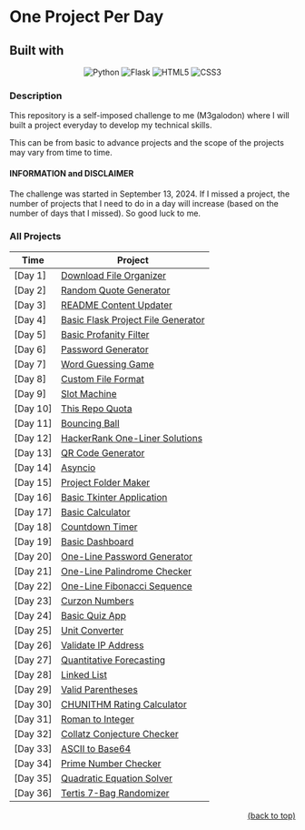 <a id="readme-top"></a>

# One Project Per Day

## Built with

<div style="text-align: center;">

![Python](https://img.shields.io/badge/python-3670A0?style=for-the-badge&logo=python&logoColor=ffdd54)
![Flask](https://img.shields.io/badge/flask-%23000.svg?style=for-the-badge&logo=flask&logoColor=white)
![HTML5](https://img.shields.io/badge/html5-%23E34F26.svg?style=for-the-badge&logo=html5&logoColor=white)
![CSS3](https://img.shields.io/badge/css3-%231572B6.svg?style=for-the-badge&logo=css3&logoColor=white)

</div>

### Description

This repository is a self-imposed challenge to me (M3galodon) where I will built a project everyday to develop my technical skills.

This can be from basic to advance projects and the scope of the projects may vary from time to time.

#### INFORMATION and DISCLAIMER
The challenge was started in September 13, 2024. If I missed a project, the number of projects that I need to do in a day will increase (based on the number of days that I missed). So good luck to me. 

<!-- Update -->
### All Projects
| Time | Project           |
| ---- | ----------------- |
| [Day 1] | [Download File Organizer](https://github.com/M3galodn81/one-project-per-day/tree/main/%5BDay%201%5D%20Download%20File%20Organizer) |
| [Day 2] | [Random Quote Generator](https://github.com/M3galodn81/one-project-per-day/tree/main/%5BDay%202%5D%20Random%20Quote%20Generator) |
| [Day 3] | [README Content Updater](https://github.com/M3galodn81/one-project-per-day/tree/main/%5BDay%203%5D%20README%20Content%20Updater) |
| [Day 4] | [Basic Flask Project File Generator](https://github.com/M3galodn81/one-project-per-day/tree/main/%5BDay%204%5D%20Basic%20Flask%20Project%20File%20Generator) |
| [Day 5] | [Basic Profanity Filter](https://github.com/M3galodn81/one-project-per-day/tree/main/%5BDay%205%5D%20Basic%20Profanity%20Filter) |
| [Day 6] | [Password Generator](https://github.com/M3galodn81/one-project-per-day/tree/main/%5BDay%206%5D%20Password%20Generator) |
| [Day 7] | [Word Guessing Game](https://github.com/M3galodn81/one-project-per-day/tree/main/%5BDay%207%5D%20Word%20Guessing%20Game) |
| [Day 8] | [Custom File Format](https://github.com/M3galodn81/one-project-per-day/tree/main/%5BDay%208%5D%20Custom%20File%20Format) |
| [Day 9] | [Slot Machine](https://github.com/M3galodn81/one-project-per-day/tree/main/%5BDay%209%5D%20Slot%20Machine) |
| [Day 10] | [This Repo Quota](https://github.com/M3galodn81/one-project-per-day/tree/main/%5BDay%2010%5D%20This%20Repo%20Quota) |
| [Day 11] | [Bouncing Ball](https://github.com/M3galodn81/one-project-per-day/tree/main/%5BDay%2011%5D%20Bouncing%20Ball) |
| [Day 12] | [HackerRank One-Liner Solutions](https://github.com/M3galodn81/one-project-per-day/tree/main/%5BDay%2012%5D%20HackerRank%20One-Liner%20Solutions) |
| [Day 13] | [QR Code Generator](https://github.com/M3galodn81/one-project-per-day/tree/main/%5BDay%2013%5D%20QR%20Code%20Generator) |
| [Day 14] | [Asyncio](https://github.com/M3galodn81/one-project-per-day/tree/main/%5BDay%2014%5D%20Asyncio) |
| [Day 15] | [Project Folder Maker](https://github.com/M3galodn81/one-project-per-day/tree/main/%5BDay%2015%5D%20Project%20Folder%20Maker) |
| [Day 16] | [Basic Tkinter Application](https://github.com/M3galodn81/one-project-per-day/tree/main/%5BDay%2016%5D%20Basic%20Tkinter%20Application) |
| [Day 17] | [Basic Calculator](https://github.com/M3galodn81/one-project-per-day/tree/main/%5BDay%2017%5D%20Basic%20Calculator) |
| [Day 18] | [Countdown Timer](https://github.com/M3galodn81/one-project-per-day/tree/main/%5BDay%2018%5D%20Countdown%20Timer) |
| [Day 19] | [Basic Dashboard](https://github.com/M3galodn81/one-project-per-day/tree/main/%5BDay%2019%5D%20Basic%20Dashboard) |
| [Day 20] | [One-Line Password Generator](https://github.com/M3galodn81/one-project-per-day/tree/main/%5BDay%2020%5D%20One-Line%20Password%20Generator) |
| [Day 21] | [One-Line Palindrome Checker](https://github.com/M3galodn81/one-project-per-day/tree/main/%5BDay%2021%5D%20One-Line%20Palindrome%20Checker) |
| [Day 22] | [One-Line Fibonacci Sequence](https://github.com/M3galodn81/one-project-per-day/tree/main/%5BDay%2022%5D%20One-Line%20Fibonacci%20Sequence) |
| [Day 23] | [Curzon Numbers](https://github.com/M3galodn81/one-project-per-day/tree/main/%5BDay%2023%5D%20Curzon%20Numbers) |
| [Day 24] | [Basic Quiz App](https://github.com/M3galodn81/one-project-per-day/tree/main/%5BDay%2024%5D%20Basic%20Quiz%20App) |
| [Day 25] | [Unit Converter](https://github.com/M3galodn81/one-project-per-day/tree/main/%5BDay%2025%5D%20Unit%20Converter) |
| [Day 26] | [Validate IP Address](https://github.com/M3galodn81/one-project-per-day/tree/main/%5BDay%2026%5D%20Validate%20IP%20Address) |
| [Day 27] | [Quantitative Forecasting](https://github.com/M3galodn81/one-project-per-day/tree/main/%5BDay%2027%5D%20Quantitative%20Forecasting) |
| [Day 28] | [Linked List](https://github.com/M3galodn81/one-project-per-day/tree/main/%5BDay%2028%5D%20Linked%20List) |
| [Day 29] | [Valid Parentheses](https://github.com/M3galodn81/one-project-per-day/tree/main/%5BDay%2029%5D%20Valid%20Parentheses) |
| [Day 30] | [CHUNITHM Rating Calculator](https://github.com/M3galodn81/one-project-per-day/tree/main/%5BDay%2030%5D%20CHUNITHM%20Rating%20Calculator) |
| [Day 31] | [Roman to Integer](https://github.com/M3galodn81/one-project-per-day/tree/main/%5BDay%2031%5D%20Roman%20to%20Integer) |
| [Day 32] | [Collatz Conjecture Checker](https://github.com/M3galodn81/one-project-per-day/tree/main/%5BDay%2032%5D%20Collatz%20Conjecture%20Checker) |
| [Day 33] | [ASCII to Base64](https://github.com/M3galodn81/one-project-per-day/tree/main/%5BDay%2033%5D%20ASCII%20to%20Base64) |
| [Day 34] | [Prime Number Checker](https://github.com/M3galodn81/one-project-per-day/tree/main/%5BDay%2034%5D%20Prime%20Number%20Checker) |
| [Day 35] | [Quadratic Equation Solver](https://github.com/M3galodn81/one-project-per-day/tree/main/%5BDay%2035%5D%20Quadratic%20Equation%20Solver) |
| [Day 36] | [Tertis 7-Bag Randomizer](https://github.com/M3galodn81/one-project-per-day/tree/main/%5BDay%2036%5D%20Tertis%207-Bag%20Randomizer) |

<p align="right"><a href="#readme-top">(back to top)</a></p>
